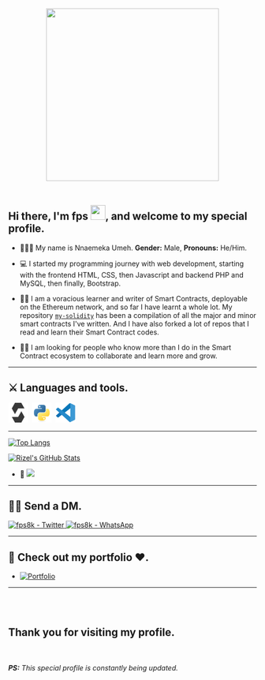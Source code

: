 <p align="center">
  <br><img src="https://github.com/fps8k/fps8k/blob/dev/code-gif.gif" width="350px" height="350px"><br><br>
</p>

## Hi there, I'm fps <img src="https://media.giphy.com/media/hvRJCLFzcasrR4ia7z/giphy.gif" width="30px" height="30px"/>, and welcome to my special profile.

<!--
**fps8k/fps8k** is a ✨ _special_ ✨ repository because its `README.md` (this file) appears on your GitHub profile.

Here are some ideas to get you started:

- 🔭 I’m currently working on ...
- 🌱 I’m currently learning ...
- 👯 I’m looking to collaborate on ...
- 🤔 I’m looking for help with ...
- 💬 Ask me about ...
- 📫 How to reach me: ...
- 😄 Pronouns: ...
- ⚡ Fun fact: ...
-->

- 👨🏾‍🦱 My name is Nnaemeka Umeh. **Gender:** Male, **Pronouns:** He/Him.

- 💻 I started my programming journey with web development, starting with the frontend HTML, CSS, then Javascript and backend PHP and MySQL, then finally, Bootstrap.

- 🧠📝 I am a voracious learner and writer of Smart Contracts, deployable on the Ethereum network, and so far I have learnt a whole lot. My repository <a href='https://github.com/fps8k/my-solidity' target="_blank" rel="noopener noreferrer">`my-solidity`</a> has been a compilation of all the major and minor smart contracts I've written. And I have also forked a lot of repos that I read and learn their Smart Contract codes.

<!-- 💰 I hope to land a blockchain job by August this year.-->

- 👼🏾 I am looking for people who know more than I do in the Smart Contract ecosystem to collaborate and learn more and grow.

---

## ⚔ Languages and tools.
<div>
  <img src="https://github.com/devicons/devicon/blob/master/icons/solidity/solidity-plain.svg" title="Solidity"  alt="Solidity" width="40" height="40"/>&nbsp;
  <img src="https://github.com/devicons/devicon/blob/master/icons/python/python-original.svg" title="Python" alt="Python" width="40" height="40"/>&nbsp;
  <img src="https://github.com/devicons/devicon/blob/master/icons/vscode/vscode-original.svg" title="Visual Studio Code" width="40" height="40"/>&nbsp;
  <!--<img src="https://github.com/devicons/devicon/blob/master/icons/html5/html5-original.svg" title="HTML5" alt="HTML" width="40" height="40"/>&nbsp;
  <img src="https://github.com/devicons/devicon/blob/master/icons/css3/css3-plain-wordmark.svg"  title="CSS3" alt="CSS" width="40" height="40"/>&nbsp;
  <img src="https://github.com/devicons/devicon/blob/master/icons/bootstrap/bootstrap-original.svg"  title="Bootstrap" alt="Bootstrap" width="40" height="40"/>&nbsp;
  <img src="https://github.com/devicons/devicon/blob/master/icons/javascript/javascript-original.svg" title="JavaScript" alt="JavaScript" width="40" height="40"/>&nbsp;
  <img src="https://github.com/devicons/devicon/blob/master/icons/mysql/mysql-original-wordmark.svg" title="MySQL"  alt="MySQL" width="40" height="40"/>&nbsp;
  <img src="https://github.com/devicons/devicon/blob/master/icons/php/php-original.svg" title="PHP"  alt="PHP" width="40" height="40"/>&nbsp; -->
</div>

---

<!--## 📊 My GitHub statistics. <!-- <img src="https://gpvc.arturio.dev/fps8k"/> -->
<!-- ![fps's GitHub stats](https://github-readme-stats.vercel.app/api?username=fps8k) -->
<!-- <img src="https://github-readme-stats.vercel.app/api?username=fps8k&show_icons=true&theme=dark" width="400"> -->
<!--
[![GitHub Streak](http://github-readme-streak-stats.herokuapp.com?user=fps8k&theme=material-palenight)](https://git.io/streak-stats)
-->
[![Top Langs](https://github-readme-stats.vercel.app/api/top-langs/?username=fps8k&layout=compact&theme=material-palenight)](https://github.com/anuraghazra/github-readme-stats)

[![Rizel's GitHub Stats](https://github-readme-stats.vercel.app/api?username=fps8k&layout=compact&theme=material-palenight)](https://github.com/anuraghazra/github-readme-stats)



- 🦜 <a href="mailto: anthony.nnaemeka.umeh@gmail.com" target="_blank" rel="noopener noreferrer"><img src="https://img.shields.io/badge/email me-%23D14836.svg?&style=for-the-badge&logo=gmail&logoColor=white" /><!--<img src="https://img.shields.io/badge/Gmail-@anthony-red?style=social&logo=appveyor" alt="Gmail Badge"/>--></a>

---

## 🤳🏾 Send a DM.


<a href="https://twitter.com/fps8k" target="_blank" rel="noopener noreferrer">
<!--   <img src="https://img.shields.io/badge/Twitter-@fps8k-blue?style=for-the-badge&logo=appveyor" alt="Twitter Badge"/> -->
  <img alt="fps8k - Twitter" width="22px" height="22px" src="https://upload.wikimedia.org/wikipedia/sco/9/9f/Twitter_bird_logo_2012.svg"/>
</a>

<a href="https://wa.me/2348156213793" target="_blank" rel="noopener noreferrer">
  <img alt="fps8k - WhatsApp" width="25px" height="25px" src="https://img.icons8.com/color/48/undefined/whatsapp--v2.png"/>
</a>

<!-- <a href="https://facebook.com/fps8k" target="_blank" rel="noopener noreferrer">
     <img src="https://img.shields.io/badge/Facebook-fps8k-informational?style=for-the-badge&logo=appveyor" alt="Facebook Badge"/>
</a> -->

<!-- <a href="https://reddit.com/user/fps16k" target="_blank" rel="noopener noreferrer"> -->
<!--   <img src="https://img.shields.io/badge/Reddit-@fps16k-orange?style=for-the-badge&logo=appveyor" alt="Reddit Badge"/> -->
<!-- </a> -->
<!-- <a href="https://www.linkedin.com/in/nnaemeka-umeh-b29b9020b/" target="_blank" rel="noopener noreferrer">LinkedIn</a> -->

---

## 📖 Check out my portfolio ❤.

- <a href="https://fps8k.netlify.app" target="_blank" rel="noopener noreferrer"><img src="https://img.shields.io/badge/Portfolio-fps8k-black?style=for-the-badge&logo=appveyor" alt="Portfolio"/></a>

---
<br/><br/>

## Thank you for visiting my profile.

<br/><br/>
_**PS:** This special profile is constantly being updated._
